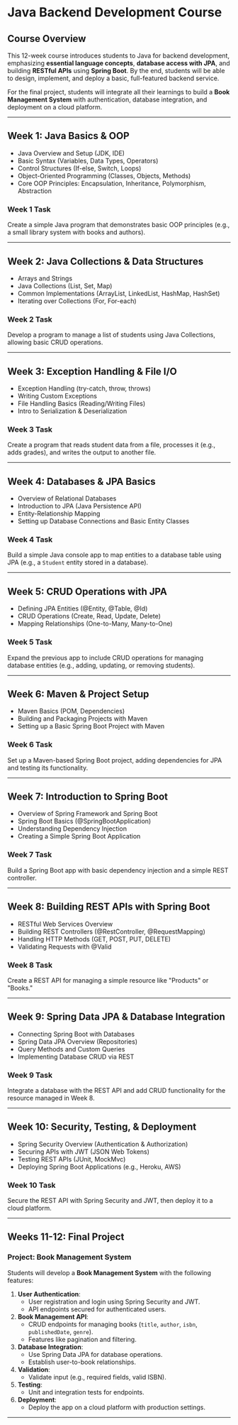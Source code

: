 # **Java Backend Development Course**

## **Course Overview**

This 12-week course introduces students to Java for backend development, emphasizing **essential language concepts**, **database access with JPA**, and building **RESTful APIs** using **Spring Boot**. By the end, students will be able to design, implement, and deploy a basic, full-featured backend service.

For the final project, students will integrate all their learnings to build a **Book Management System** with authentication, database integration, and deployment on a cloud platform.

---

## **Week 1: Java Basics & OOP**

- Java Overview and Setup (JDK, IDE)
- Basic Syntax (Variables, Data Types, Operators)
- Control Structures (If-else, Switch, Loops)
- Object-Oriented Programming (Classes, Objects, Methods)
- Core OOP Principles: Encapsulation, Inheritance, Polymorphism, Abstraction

### **Week 1 Task**

Create a simple Java program that demonstrates basic OOP principles (e.g., a small library system with books and authors).

---

## **Week 2: Java Collections & Data Structures**

- Arrays and Strings
- Java Collections (List, Set, Map)
- Common Implementations (ArrayList, LinkedList, HashMap, HashSet)
- Iterating over Collections (For, For-each)

### **Week 2 Task**

Develop a program to manage a list of students using Java Collections, allowing basic CRUD operations.

---

## **Week 3: Exception Handling & File I/O**

- Exception Handling (try-catch, throw, throws)
- Writing Custom Exceptions
- File Handling Basics (Reading/Writing Files)
- Intro to Serialization & Deserialization

### **Week 3 Task**

Create a program that reads student data from a file, processes it (e.g., adds grades), and writes the output to another file.

---

## **Week 4: Databases & JPA Basics**

- Overview of Relational Databases
- Introduction to JPA (Java Persistence API)
- Entity-Relationship Mapping
- Setting up Database Connections and Basic Entity Classes

### **Week 4 Task**

Build a simple Java console app to map entities to a database table using JPA (e.g., a `Student` entity stored in a database).

---

## **Week 5: CRUD Operations with JPA**

- Defining JPA Entities (@Entity, @Table, @Id)
- CRUD Operations (Create, Read, Update, Delete)
- Mapping Relationships (One-to-Many, Many-to-One)

### **Week 5 Task**

Expand the previous app to include CRUD operations for managing database entities (e.g., adding, updating, or removing students).

---

## **Week 6: Maven & Project Setup**

- Maven Basics (POM, Dependencies)
- Building and Packaging Projects with Maven
- Setting up a Basic Spring Boot Project with Maven

### **Week 6 Task**

Set up a Maven-based Spring Boot project, adding dependencies for JPA and testing its functionality.

---

## **Week 7: Introduction to Spring Boot**

- Overview of Spring Framework and Spring Boot
- Spring Boot Basics (@SpringBootApplication)
- Understanding Dependency Injection
- Creating a Simple Spring Boot Application

### **Week 7 Task**

Build a Spring Boot app with basic dependency injection and a simple REST controller.

---

## **Week 8: Building REST APIs with Spring Boot**

- RESTful Web Services Overview
- Building REST Controllers (@RestController, @RequestMapping)
- Handling HTTP Methods (GET, POST, PUT, DELETE)
- Validating Requests with @Valid

### **Week 8 Task**

Create a REST API for managing a simple resource like "Products" or "Books."

---

## **Week 9: Spring Data JPA & Database Integration**

- Connecting Spring Boot with Databases
- Spring Data JPA Overview (Repositories)
- Query Methods and Custom Queries
- Implementing Database CRUD via REST

### **Week 9 Task**

Integrate a database with the REST API and add CRUD functionality for the resource managed in Week 8.

---

## **Week 10: Security, Testing, & Deployment**

- Spring Security Overview (Authentication & Authorization)
- Securing APIs with JWT (JSON Web Tokens)
- Testing REST APIs (JUnit, MockMvc)
- Deploying Spring Boot Applications (e.g., Heroku, AWS)

### **Week 10 Task**

Secure the REST API with Spring Security and JWT, then deploy it to a cloud platform.

---

## **Weeks 11-12: Final Project**

### **Project: Book Management System**

Students will develop a **Book Management System** with the following features:

1. **User Authentication**:
    - User registration and login using Spring Security and JWT.
    - API endpoints secured for authenticated users.
2. **Book Management API**:
    - CRUD endpoints for managing books (`title`, `author`, `isbn`, `publishedDate`, `genre`).
    - Features like pagination and filtering.
3. **Database Integration**:
    - Use Spring Data JPA for database operations.
    - Establish user-to-book relationships.
4. **Validation**:
    - Validate input (e.g., required fields, valid ISBN).
5. **Testing**:
    - Unit and integration tests for endpoints.
6. **Deployment**:
    - Deploy the app on a cloud platform with production settings.

---
